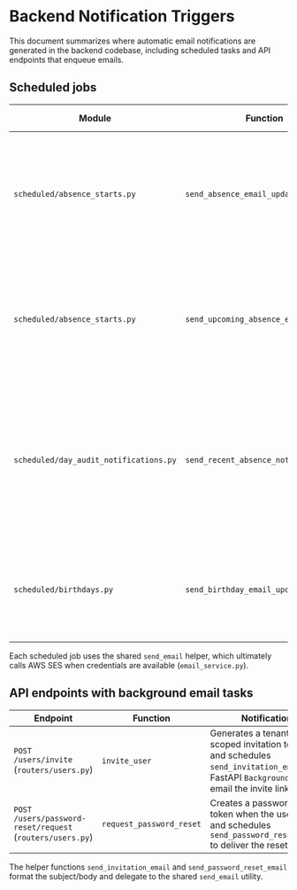 # Backend Notification Triggers

This document summarizes where automatic email notifications are generated in the backend codebase, including scheduled tasks and API endpoints that enqueue emails.

## Scheduled jobs

| Module | Function | Trigger description | Recipients |
| --- | --- | --- | --- |
| `scheduled/absence_starts.py` | `send_absence_email_updates` | Daily task that gathers team members whose absences start today and consolidates updates per subscriber. | Each team's subscriber email list via `team.get_subscriber_emails()`.
| `scheduled/absence_starts.py` | `send_upcoming_absence_email_updates` | Daily task that checks the next working day for upcoming absences per member and notifies relevant subscribers. | Team subscribers filtered to only the relevant member/team combinations.
| `scheduled/day_audit_notifications.py` | `send_recent_absence_notifications` | Hourly window audit that inspects `DayAudit` entries for new absence day types added in the previous hour, then sends updates. | Team subscribers grouped by team name when an absence change occurred.
| `scheduled/birthdays.py` | `send_birthday_email_updates` | Daily task that looks for team members whose birthday is today and emails greetings. | Subscriber list for each team with birthdays.

Each scheduled job uses the shared `send_email` helper, which ultimately calls AWS SES when credentials are available (`email_service.py`).

## API endpoints with background email tasks

| Endpoint | Function | Notification |
| --- | --- | --- |
| `POST /users/invite` (`routers/users.py`) | `invite_user` | Generates a tenant-scoped invitation token and schedules `send_invitation_email` via FastAPI `BackgroundTasks` to email the invite link.
| `POST /users/password-reset/request` (`routers/users.py`) | `request_password_reset` | Creates a password reset token when the user exists and schedules `send_password_reset_email` to deliver the reset link.

The helper functions `send_invitation_email` and `send_password_reset_email` format the subject/body and delegate to the shared `send_email` utility.

